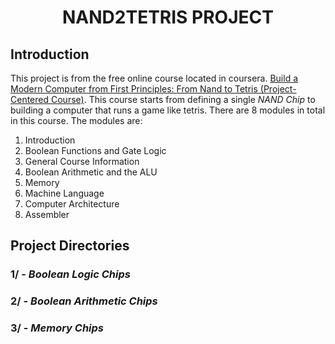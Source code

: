 <h1 align="center">NAND2TETRIS PROJECT</h1>

## Introduction
This project is from the free online course located in coursera. 
[Build a Modern Computer from First Principles: From Nand to Tetris (Project-Centered Course)](https://www.coursera.org/learn/build-a-computer).
This course starts from defining a single *NAND Chip* to building a computer that runs a game like tetris.
There are 8 modules in total in this course. The modules are:
1. Introduction
2. Boolean Functions and Gate Logic
3. General Course Information
4. Boolean Arithmetic and the ALU
5. Memory
6. Machine Language
7. Computer Architecture
8. Assembler

## Project Directories
### 1/ - *Boolean Logic Chips*
### 2/ - *Boolean Arithmetic Chips*
### 3/ - *Memory Chips*
